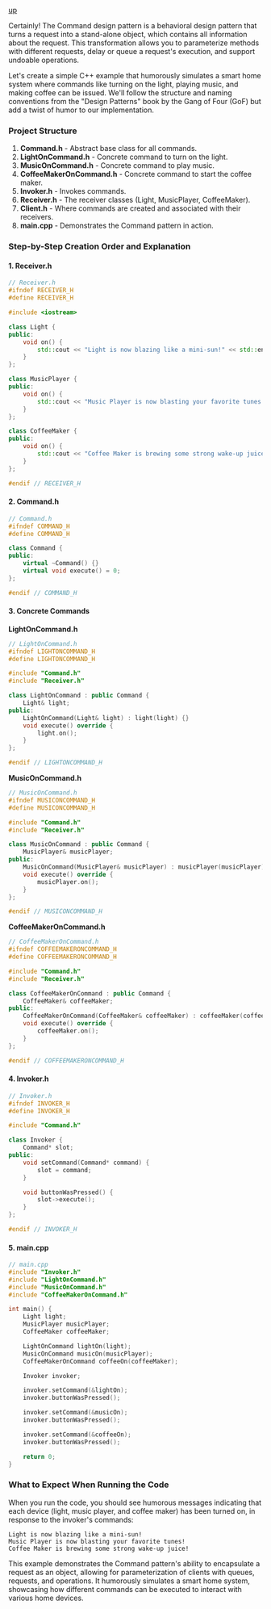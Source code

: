 [up](../README.md)

Certainly! The Command design pattern is a behavioral design pattern that turns a request into a stand-alone object, which contains all information about the request. This transformation allows you to parameterize methods with different requests, delay or queue a request's execution, and support undoable operations.

Let's create a simple C++ example that humorously simulates a smart home system where commands like turning on the light, playing music, and making coffee can be issued. We'll follow the structure and naming conventions from the "Design Patterns" book by the Gang of Four (GoF) but add a twist of humor to our implementation.

### Project Structure

1. **Command.h** - Abstract base class for all commands.
2. **LightOnCommand.h** - Concrete command to turn on the light.
3. **MusicOnCommand.h** - Concrete command to play music.
4. **CoffeeMakerOnCommand.h** - Concrete command to start the coffee maker.
5. **Invoker.h** - Invokes commands.
6. **Receiver.h** - The receiver classes (Light, MusicPlayer, CoffeeMaker).
7. **Client.h** - Where commands are created and associated with their receivers.
8. **main.cpp** - Demonstrates the Command pattern in action.

### Step-by-Step Creation Order and Explanation

#### 1. Receiver.h

```cpp
// Receiver.h
#ifndef RECEIVER_H
#define RECEIVER_H

#include <iostream>

class Light {
public:
    void on() {
        std::cout << "Light is now blazing like a mini-sun!" << std::endl;
    }
};

class MusicPlayer {
public:
    void on() {
        std::cout << "Music Player is now blasting your favorite tunes!" << std::endl;
    }
};

class CoffeeMaker {
public:
    void on() {
        std::cout << "Coffee Maker is brewing some strong wake-up juice!" << std::endl;
    }
};

#endif // RECEIVER_H
```

#### 2. Command.h

```cpp
// Command.h
#ifndef COMMAND_H
#define COMMAND_H

class Command {
public:
    virtual ~Command() {}
    virtual void execute() = 0;
};

#endif // COMMAND_H
```

#### 3. Concrete Commands

**LightOnCommand.h**

```cpp
// LightOnCommand.h
#ifndef LIGHTONCOMMAND_H
#define LIGHTONCOMMAND_H

#include "Command.h"
#include "Receiver.h"

class LightOnCommand : public Command {
    Light& light;
public:
    LightOnCommand(Light& light) : light(light) {}
    void execute() override {
        light.on();
    }
};

#endif // LIGHTONCOMMAND_H
```

**MusicOnCommand.h**

```cpp
// MusicOnCommand.h
#ifndef MUSICONCOMMAND_H
#define MUSICONCOMMAND_H

#include "Command.h"
#include "Receiver.h"

class MusicOnCommand : public Command {
    MusicPlayer& musicPlayer;
public:
    MusicOnCommand(MusicPlayer& musicPlayer) : musicPlayer(musicPlayer) {}
    void execute() override {
        musicPlayer.on();
    }
};

#endif // MUSICONCOMMAND_H
```

**CoffeeMakerOnCommand.h**

```cpp
// CoffeeMakerOnCommand.h
#ifndef COFFEEMAKERONCOMMAND_H
#define COFFEEMAKERONCOMMAND_H

#include "Command.h"
#include "Receiver.h"

class CoffeeMakerOnCommand : public Command {
    CoffeeMaker& coffeeMaker;
public:
    CoffeeMakerOnCommand(CoffeeMaker& coffeeMaker) : coffeeMaker(coffeeMaker) {}
    void execute() override {
        coffeeMaker.on();
    }
};

#endif // COFFEEMAKERONCOMMAND_H
```

#### 4. Invoker.h

```cpp
// Invoker.h
#ifndef INVOKER_H
#define INVOKER_H

#include "Command.h"

class Invoker {
    Command* slot;
public:
    void setCommand(Command* command) {
        slot = command;
    }

    void buttonWasPressed() {
        slot->execute();
    }
};

#endif // INVOKER_H
```

#### 5. main.cpp

```cpp
// main.cpp
#include "Invoker.h"
#include "LightOnCommand.h"
#include "MusicOnCommand.h"
#include "CoffeeMakerOnCommand.h"

int main() {
    Light light;
    MusicPlayer musicPlayer;
    CoffeeMaker coffeeMaker;

    LightOnCommand lightOn(light);
    MusicOnCommand musicOn(musicPlayer);
    CoffeeMakerOnCommand coffeeOn(coffeeMaker);

    Invoker invoker;

    invoker.setCommand(&lightOn);
    invoker.buttonWasPressed();

    invoker.setCommand(&musicOn);
    invoker.buttonWasPressed();

    invoker.setCommand(&coffeeOn);
    invoker.buttonWasPressed();

    return 0;
}
```

### What to Expect When Running the Code

When you run the code, you should see humorous messages indicating that each device (light, music player, and coffee maker) has been turned on, in response to the invoker's commands:

```
Light is now blazing like a mini-sun!
Music Player is now blasting your favorite tunes!
Coffee Maker is brewing some strong wake-up juice!
```

This example demonstrates the Command pattern's ability to encapsulate a request as an object, allowing for parameterization of clients with queues, requests, and operations. It humorously simulates a smart home system, showcasing how different commands can be executed to interact with various home devices.
